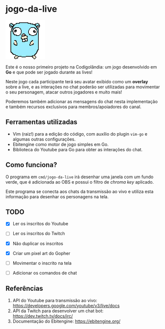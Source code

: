 # jogo-da-live

![Gopher](assets/img/gopher_standing.gif)

Este é o nosso primeiro projeto na Codigolândia: um jogo desenvolvido em **Go**
e que pode ser jogado durante as lives!

Neste jogo cada participante terá seu avatar exibido como um **overlay** sobre
a live, e as interações no chat poderão ser utilizadas para movimentar o seu
personagem, atacar outros jogadores e muito mais!

Poderemos também adicionar as mensagens do chat nesta implementação e também
recursos exclusivos para membros/apoiadores do canal.

## Ferramentas utilizadas

* Vim (raiz!) para a edição do código, com auxílio do plugin `vim-go` e algumas
  outras configurações.
* Ebitengine como motor de jogo simples em Go.
* Biblioteca do Youtube para Go para obter as interações do chat.

## Como funciona?

O programa em `cmd/jogo-da-live` irá desenhar uma janela com um fundo verde,
que é adicionada ao OBS e possui o filtro de *chroma key* aplicado.

Este programa se conecta aos chats da transmissão ao vivo e utiliza esta
informação para desenhar os personagens
na tela.

## TODO

- [x] Ler os inscritos do Youtube
- [ ] Ler os inscritos do Twitch 
- [x] Não duplicar os inscritos
- [x] Criar um pixel art do Gopher
- [ ] Movimentar o inscrito na tela
- [ ] Adicionar os comandos de chat


## Referências

1. API do Youtube para transmissão ao vivo: https://developers.google.com/youtube/v3/live/docs
2. API da Twitch para desenvolver um chat bot: https://dev.twitch.tv/docs/irc/
3. Documentação do Ebitengine: https://ebitengine.org/
